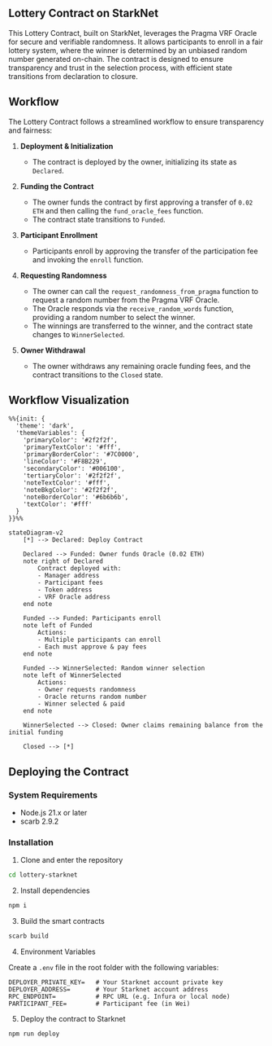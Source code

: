 ## Lottery Contract on StarkNet  

This Lottery Contract, built on StarkNet, leverages the Pragma VRF Oracle for secure and verifiable randomness. It allows participants to enroll in a fair lottery system, where the winner is determined by an unbiased random number generated on-chain. The contract is designed to ensure transparency and trust in the selection process, with efficient state transitions from declaration to closure.  


## Workflow  

The Lottery Contract follows a streamlined workflow to ensure transparency and fairness:  

1. **Deployment & Initialization**  
   - The contract is deployed by the owner, initializing its state as `Declared`.  

2. **Funding the Contract**  
   - The owner funds the contract by first approving a transfer of `0.02 ETH` and then calling the `fund_oracle_fees` function.  
   - The contract state transitions to `Funded`.  

3. **Participant Enrollment**  
   - Participants enroll by approving the transfer of the participation fee and invoking the `enroll` function.  

4. **Requesting Randomness**  
   - The owner can call the `request_randomness_from_pragma` function to request a random number from the Pragma VRF Oracle.  
   - The Oracle responds via the `receive_random_words` function, providing a random number to select the winner.  
   - The winnings are transferred to the winner, and the contract state changes to `WinnerSelected`.  

5. **Owner Withdrawal**  
   - The owner withdraws any remaining oracle funding fees, and the contract transitions to the `Closed` state.  

## Workflow Visualization  

```mermaid
%%{init: {
  'theme': 'dark',
  'themeVariables': {
    'primaryColor': '#2f2f2f',
    'primaryTextColor': '#fff',
    'primaryBorderColor': '#7C0000',
    'lineColor': '#F8B229',
    'secondaryColor': '#006100',
    'tertiaryColor': '#2f2f2f',
    'noteTextColor': '#fff',
    'noteBkgColor': '#2f2f2f',
    'noteBorderColor': '#6b6b6b',
    'textColor': '#fff'
  }
}}%%

stateDiagram-v2
    [*] --> Declared: Deploy Contract
    
    Declared --> Funded: Owner funds Oracle (0.02 ETH)
    note right of Declared
        Contract deployed with:
        - Manager address
        - Participant fees
        - Token address
        - VRF Oracle address
    end note
    
    Funded --> Funded: Participants enroll
    note left of Funded
        Actions:
        - Multiple participants can enroll
        - Each must approve & pay fees
    end note
    
    Funded --> WinnerSelected: Random winner selection
    note left of WinnerSelected
        Actions:
        - Owner requests randomness
        - Oracle returns random number
        - Winner selected & paid
    end note
    
    WinnerSelected --> Closed: Owner claims remaining balance from the initial funding
    
    Closed --> [*]
```

## Deploying the Contract

### System Requirements
- Node.js 21.x or later
- scarb 2.9.2 

### Installation
1. Clone and enter the repository
```bash
cd lottery-starknet
```

2. Install dependencies
```bash
npm i
```

3. Build the smart contracts
```bash
scarb build
```

4. Environment Variables 

Create a `.env` file in the root folder with the following variables:
```env
DEPLOYER_PRIVATE_KEY=   # Your Starknet account private key
DEPLOYER_ADDRESS=       # Your Starknet account address
RPC_ENDPOINT=           # RPC URL (e.g. Infura or local node)
PARTICIPANT_FEE=        # Participant fee (in Wei)
```

5. Deploy the contract to Starknet
```bash
npm run deploy
```



